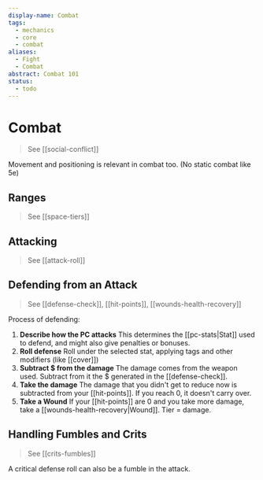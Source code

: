 ```yaml
---
display-name: Combat
tags:
  - mechanics
  - core
  - combat
aliases:
  - Fight
  - Combat
abstract: Combat 101
status:
  - todo
---
```

# Combat
> See [[social-conflict]]

Movement and positioning is relevant in combat too. (No static combat like 5e)

## Ranges
> See [[space-tiers]]


## Attacking
> See [[attack-roll]]


## Defending from an Attack
> See [[defense-check]], [[hit-points]], [[wounds-health-recovery]]

Process of defending:
1. **Describe how the PC attacks**
   This determines the [[pc-stats|Stat]] used to defend, and might also give penalties or bonuses.
2. **Roll defense**
   Roll under the selected stat, applying tags and other modifiers (like [[cover]])
3. **Subtract $ from the damage**
   The damage comes from the weapon used. Subtract from it the $ generated in the [[defense-check]].
4. **Take the damage**
   The damage that you didn't get to reduce now is subtracted from your [[hit-points]]. If you reach 0, it doesn't carry over.
5. **Take a Wound** 
   If your [[hit-points]] are 0 and you take more damage, take a [[wounds-health-recovery|Wound]]. Tier = damage.

## Handling Fumbles and Crits
> See [[crits-fumbles]]

A critical defense roll can also be a fumble in the attack.